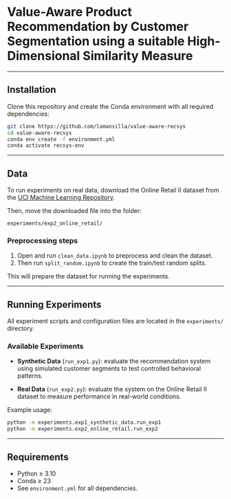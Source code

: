 # Value-Aware Product Recommendation by Customer Segmentation using a suitable High-Dimensional Similarity Measure

---

## Installation

Clone this repository and create the Conda environment with all required dependencies:

```bash
git clone https://github.com/lamansilla/value-aware-recsys
cd value-aware-recsys
conda env create -f environment.yml
conda activate recsys-env
```

---

## Data

To run experiments on real data, download the Online Retail II dataset from the [UCI Machine Learning Repository](https://archive.ics.uci.edu/dataset/502/online+retail+ii).

Then, move the downloaded file into the folder:

```
experiments/exp2_online_retail/
```

### Preprocessing steps

1. Open and run `clean_data.ipynb` to preprocess and clean the dataset.
2. Then run `split_random.ipynb` to create the train/test random splits.

This will prepare the dataset for running the experiments.

---

## Running Experiments

All experiment scripts and configuration files are located in the `experiments/` directory.

### Available Experiments

* **Synthetic Data** (`run_exp1.py`): evaluate the recommendation system using simulated customer segments to test controlled behavioral patterns.

* **Real Data** (`run_exp2.py`): evaluate the system on the Online Retail II dataset to measure performance in real-world conditions.

Example usage:

```bash
python -m experiments.exp1_synthetic_data.run_exp1
python -m experiments.exp2_online_retail.run_exp2
```

---

## Requirements

* Python ≥ 3.10
* Conda ≥ 23
* See `environment.yml` for all dependencies.